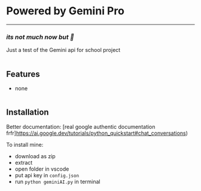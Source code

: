 # Powered by Gemini Pro
-------------------------------------------------------
### _its not much now but 🤷_


Just a test of the Gemini api for school project

```sh

```
## Features

- none
```sh

```
## Installation

Better documentation: [real google authentic documentation frfr]https://ai.google.dev/tutorials/python_quickstart#chat_conversations)

To install mine:
- download as zip
- extract
- open folder in vscode
- put api key in `config.json`
- run `python geminiAI.py` in terminal
```sh

```

